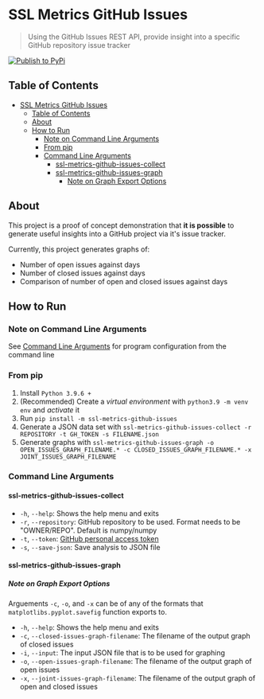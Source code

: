 # SSL Metrics GitHub Issues

> Using the GitHub Issues REST API, provide insight into a specific GitHub repository issue tracker

[![Publish to PyPi](https://github.com/SoftwareSystemsLaboratory/ssl-metrics-github-issues/actions/workflows/pypi.yml/badge.svg)](https://github.com/SoftwareSystemsLaboratory/ssl-metrics-github-issues/actions/workflows/pypi.yml)

## Table of Contents

- [SSL Metrics GitHub Issues](#ssl-metrics-github-issues)
  - [Table of Contents](#table-of-contents)
  - [About](#about)
  - [How to Run](#how-to-run)
    - [Note on Command Line Arguments](#note-on-command-line-arguments)
    - [From pip](#from-pip)
    - [Command Line Arguments](#command-line-arguments)
      - [ssl-metrics-github-issues-collect](#ssl-metrics-github-issues-collect)
      - [ssl-metrics-github-issues-graph](#ssl-metrics-github-issues-graph)
        - [Note on Graph Export Options](#note-on-graph-export-options)

## About

This project is a proof of concept demonstration that **it is possible** to generate useful insights into a GitHub project via it's issue tracker.

Currently, this project generates graphs of:

- Number of open issues against days
- Number of closed issues against days
- Comparison of number of open and closed issues against days

## How to Run

### Note on Command Line Arguments

See [Command Line Arguments](#command-line-arguments) for program configuration from the command line

### From pip

1. Install `Python 3.9.6 +`
2. (Recommended) Create a *virtual environment* with `python3.9 -m venv env` and *activate* it
3. Run `pip install -m ssl-metrics-github-issues`
4. Generate a JSON data set with `ssl-metrics-github-issues-collect -r REPOSITORY -t GH_TOKEN -s FILENAME.json`
5. Generate graphs with `ssl-metrics-github-issues-graph -o OPEN_ISSUES_GRAPH_FILENAME.* -c CLOSED_ISSUES_GRAPH_FILENAME.* -x JOINT_ISSUES_GRAPH_FILENAME`

### Command Line Arguments

#### ssl-metrics-github-issues-collect

- `-h`, `--help`: Shows the help menu and exits
- `-r`, `--repository`: GitHub repository to be used. Format needs to be "OWNER/REPO". Default is numpy/numpy
- `-t`, `--token`: [GitHub personal access token](https://docs.github.com/en/github/authenticating-to-github/keeping-your-account-and-data-secure/creating-a-personal-access-token)
- `-s`, `--save-json`: Save analysis to JSON file

#### ssl-metrics-github-issues-graph

##### Note on Graph Export Options

Arguements `-c`, `-o`, and `-x` can be of any of the formats that `matplotlibs.pyplot.savefig` function exports to.

- `-h`, `--help`: Shows the help menu and exits
- `-c`, `--closed-issues-graph-filename`: The filename of the output graph of closed issues
- `-i`, `--input`: The input JSON file that is to be used for graphing
- `-o`, `--open-issues-graph-filename`: The filename of the output graph of open issues
- `-x`, `--joint-issues-graph-filename`: The filename of the output graph of open and closed issues
